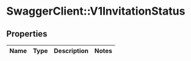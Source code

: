 # SwaggerClient::V1InvitationStatus

## Properties
Name | Type | Description | Notes
------------ | ------------- | ------------- | -------------

